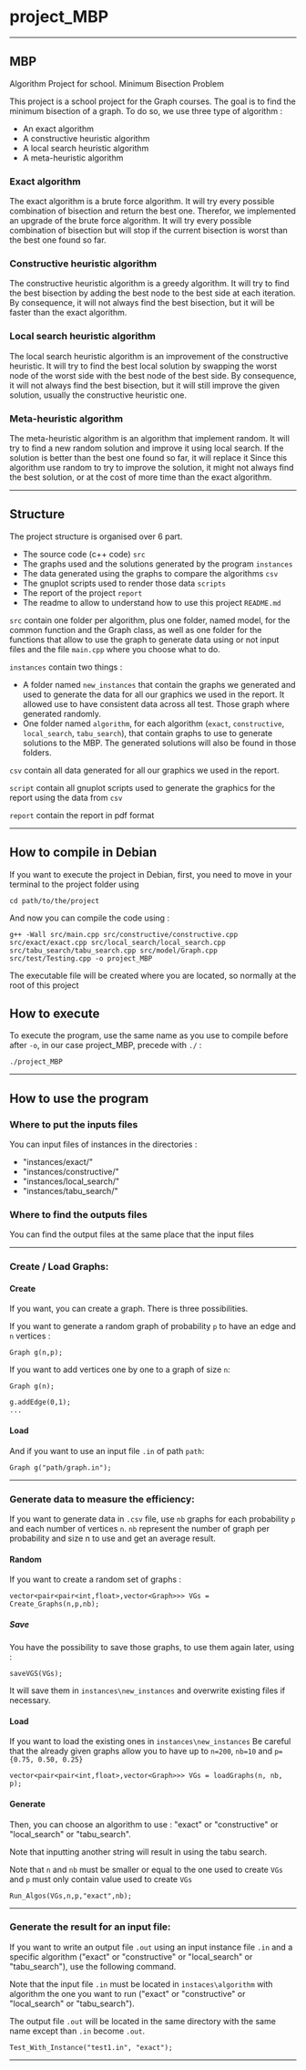 # project_MBP
___
## MBP
Algorithm Project for school. Minimum Bisection Problem

This project is a school project for the Graph courses.
The goal is to find the minimum bisection of a graph. To do so, we use three type of algorithm :
- An exact algorithm
- A constructive heuristic algorithm
- A local search heuristic algorithm
- A meta-heuristic algorithm

### Exact algorithm
The exact algorithm is a brute force algorithm.
It will try every possible combination of bisection and return the best one.
Therefor, we implemented an upgrade of the brute force algorithm.
It will try every possible combination of bisection but will stop if the current bisection is worst than the best one found so far.

### Constructive heuristic algorithm
The constructive heuristic algorithm is a greedy algorithm.
It will try to find the best bisection by adding the best node to the best side at each iteration.
By consequence, it will not always find the best bisection, but it will be faster than the exact algorithm.

### Local search heuristic algorithm
The local search heuristic algorithm is an improvement of the constructive heuristic.
It will try to find the best local solution by swapping the worst node of the worst side with the best node of the best side.
By consequence, it will not always find the best bisection, but it will still improve the given solution, usually the constructive heuristic one.

### Meta-heuristic algorithm
The meta-heuristic algorithm is an algorithm that implement random.
It will try to find a new random solution and improve it using local search. If the solution is better than the best one found so far, it will replace it
Since this algorithm use random to try to improve the solution, it might not always find the best solution, or at the cost of more time than the exact algorithm.

___

## Structure
The project structure is organised over 6 part. 
- The source code (c++ code) `src`
- The graphs used and the solutions generated by the program `instances`
- The data generated using the graphs to compare the algorithms `csv`
- The gnuplot scripts used to render those data `scripts`
- The report of the project `report`
- The readme to allow to understand how to use this project `README.md`

`src` contain one folder per algorithm,
plus one folder, named model, for the common function and the Graph class,
as well as one folder for the functions that allow to use the graph to generate data using or not input files
and the file `main.cpp` where you choose what to do.

`instances` contain two things :
- A folder named `new_instances` that contain the graphs we generated and used to generate the data for all our graphics we used in the report.
It allowed use to have consistent data across all test.
Those graph where generated randomly.
- One folder named `algorithm`, for each algorithm (`exact`, `constructive`, `local_search`, `tabu_search`),
that contain graphs to use to generate solutions to the MBP. The generated solutions will also be found in those folders.

`csv` contain all data generated for all our graphics we used in the report.

`script` contain all gnuplot scripts used to generate the graphics for the report using the data from `csv`

`report` contain the report in pdf format
___
## How to compile in Debian
If you want to execute the project in Debian, first, you need to move in your terminal to the project folder using
```
cd path/to/the/project
```

And now you can compile the code using :
```
g++ -Wall src/main.cpp src/constructive/constructive.cpp src/exact/exact.cpp src/local_search/local_search.cpp src/tabu_search/tabu_search.cpp src/model/Graph.cpp src/test/Testing.cpp -o project_MBP
```
The executable file will be created where you are located, so normally at the root of this project
## How to execute
To execute the program, use the same name as you use to compile before after `-o`, in our case project_MBP, precede with `./` :
```
./project_MBP
```
___
## How to use the program
### Where to put the inputs files
You can input files of instances in the directories :

- "instances/exact/"
- "instances/constructive/"
- "instances/local_search/"
- "instances/tabu_search/"
### Where to find the outputs files
You can find the output files at the same place that the input files
___
### Create / Load Graphs: 
#### Create
If you want, you can create a graph. There is three possibilities.

If you want to generate a random graph of probability `p` to have an edge and `n` vertices :
```
Graph g(n,p);
```
If you want to add vertices one by one to a graph of size `n`:
```
Graph g(n);

g.addEdge(0,1);
...
```

#### Load
And if you want to use an input file `.in` of path `path`:
```
Graph g("path/graph.in");
```
___
### Generate data to measure the efficiency:
If you want to generate data in `.csv` file, use `nb` graphs for each probability `p` and each number of vertices `n`. `nb` represent the number of graph per probability and size n to use and get an average result.

#### Random
If you want to create a random set of graphs :
```
vector<pair<pair<int,float>,vector<Graph>>> VGs = Create_Graphs(n,p,nb);
```
##### Save
You have the possibility to save those graphs, to use them again later, using :
```
saveVGS(VGs);
```
It will save them in `instances\new_instances` and overwrite existing files if necessary.

#### Load
If you want to load the existing ones in `instances\new_instances`
Be careful that the already given graphs allow you to have up to `n=200`, `nb=10` and `p={0.75, 0.50, 0.25}`
```
vector<pair<pair<int,float>,vector<Graph>>> VGs = loadGraphs(n, nb, p);
```

#### Generate
Then, you can choose an algorithm to use : "exact" or "constructive" or "local_search" or "tabu_search".

Note that inputting another string will result in using the tabu search.

Note that `n` and `nb` must be smaller or equal to the one used to create `VGs` and `p` must only contain value used to create `VGs`
```
Run_Algos(VGs,n,p,"exact",nb);
```
___
### Generate the result for an input file:
If you want to write an output file `.out` using an input instance file `.in` and a specific algorithm ("exact" or "constructive" or "local_search" or "tabu_search"), use the following command.

Note that the input file `.in` must be located in `instaces\algorithm` with algorithm the one you want to run ("exact" or "constructive" or "local_search" or "tabu_search").

The output file `.out` will be located in the same directory with the same name except than `.in` become `.out`.
```
Test_With_Instance("test1.in", "exact");
```
___
